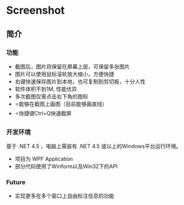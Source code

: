 # Screenshot

## 简介

### 功能

- 截图后，图片将保留在屏幕上层，可保留多张图片
- 图片可以使用鼠标滚轮放大缩小，方便快捷
- 右键快速保存图片到本地，也可复制到剪切板，十分人性
- 软件体积不到1M, 性能优异 
- 多次截图仅需点击右下角的图标
- :star:能够在截图上画图（目前能够画直线）
- :star:快捷键Ctrl+Q快速截屏

### 开发环境

基于 .NET 4.5 ，电脑上需装有 .NET 4.5 或以上的Windows平台运行环境。

- 项目为 WPF Application
- 部分代码使用了Winform以及Win32下的API

### Future

- 实现更多在多个窗口上自由标注信息的功能
